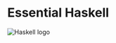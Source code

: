 # Essential Haskell

![Haskell logo](https://raw.githubusercontent.com/abrahamcalf/programming-languages-logos/master/src/haskell/haskell.svg)
